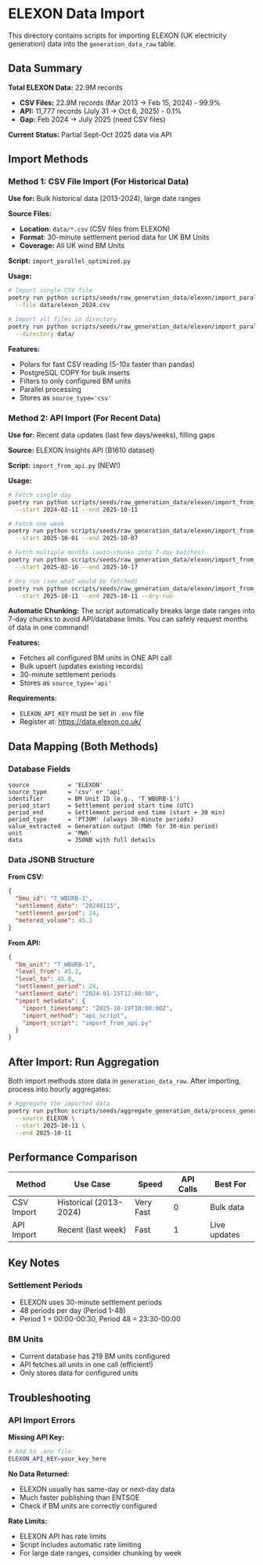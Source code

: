 # ELEXON Data Import

This directory contains scripts for importing ELEXON (UK electricity generation) data into the `generation_data_raw` table.

## Data Summary

**Total ELEXON Data:** 22.9M records
- **CSV Files:** 22.9M records (Mar 2013 → Feb 15, 2024) - 99.9%
- **API:** 11,777 records (July 31 → Oct 6, 2025) - 0.1%
- **Gap:** Feb 2024 → July 2025 (need CSV files)

**Current Status:** Partial Sept-Oct 2025 data via API

## Import Methods

### Method 1: CSV File Import (For Historical Data)

**Use for:** Bulk historical data (2013-2024), large date ranges

**Source Files:**
- **Location**: `data/*.csv` (CSV files from ELEXON)
- **Format**: 30-minute settlement period data for UK BM Units
- **Coverage:** All UK wind BM Units

**Script:** `import_parallel_optimized.py`

**Usage:**
```bash
# Import single CSV file
poetry run python scripts/seeds/raw_generation_data/elexon/import_parallel_optimized.py \
  --file data/elexon_2024.csv

# Import all files in directory
poetry run python scripts/seeds/raw_generation_data/elexon/import_parallel_optimized.py \
  --directory data/
```

**Features:**
- Polars for fast CSV reading (5-10x faster than pandas)
- PostgreSQL COPY for bulk inserts
- Filters to only configured BM units
- Parallel processing
- Stores as `source_type='csv'`

### Method 2: API Import (For Recent Data)

**Use for:** Recent data updates (last few days/weeks), filling gaps

**Source:** ELEXON Insights API (B1610 dataset)

**Script:** `import_from_api.py` (NEW!)

**Usage:**
```bash
# Fetch single day
poetry run python scripts/seeds/raw_generation_data/elexon/import_from_api.py \
  --start 2024-02-11 --end 2025-10-11

# Fetch one week
poetry run python scripts/seeds/raw_generation_data/elexon/import_from_api.py \
  --start 2025-10-01 --end 2025-10-07

# Fetch multiple months (auto-chunks into 7-day batches)
poetry run python scripts/seeds/raw_generation_data/elexon/import_from_api.py \
  --start 2025-02-16 --end 2025-10-17

# Dry run (see what would be fetched)
poetry run python scripts/seeds/raw_generation_data/elexon/import_from_api.py \
  --start 2025-10-11 --end 2025-10-11 --dry-run
```

**Automatic Chunking:** The script automatically breaks large date ranges into 7-day chunks to avoid API/database limits. You can safely request months of data in one command!

**Features:**
- Fetches all configured BM units in ONE API call
- Bulk upsert (updates existing records)
- 30-minute settlement periods
- Stores as `source_type='api'`

**Requirements:**
- `ELEXON_API_KEY` must be set in `.env` file
- Register at: https://data.elexon.co.uk/

## Data Mapping (Both Methods)

### Database Fields
```
source           = 'ELEXON'
source_type      = 'csv' or 'api'
identifier       = BM Unit ID (e.g., 'T_WBURB-1')
period_start     = Settlement period start time (UTC)
period_end       = Settlement period end time (start + 30 min)
period_type      = 'PT30M' (always 30-minute periods)
value_extracted  = Generation output (MWh for 30-min period)
unit             = 'MWh'
data             = JSONB with full details
```

### Data JSONB Structure

**From CSV:**
```json
{
  "bmu_id": "T_WBURB-1",
  "settlement_date": "20240115",
  "settlement_period": 24,
  "metered_volume": 45.2
}
```

**From API:**
```json
{
  "bm_unit": "T_WBURB-1",
  "level_from": 45.2,
  "level_to": 45.8,
  "settlement_period": 24,
  "settlement_date": "2024-01-15T12:00:00",
  "import_metadata": {
    "import_timestamp": "2025-10-19T10:00:00Z",
    "import_method": "api_script",
    "import_script": "import_from_api.py"
  }
}
```

## After Import: Run Aggregation

Both import methods store data in `generation_data_raw`. After importing, process into hourly aggregates:

```bash
# Aggregate the imported data
poetry run python scripts/seeds/aggregate_generation_data/process_generation_data_robust.py \
  --source ELEXON \
  --start 2025-10-11 \
  --end 2025-10-11
```

## Performance Comparison

| Method | Use Case | Speed | API Calls | Best For |
|--------|----------|-------|-----------|----------|
| CSV Import | Historical (2013-2024) | Very Fast | 0 | Bulk data |
| API Import | Recent (last week) | Fast | 1 | Live updates |

## Key Notes

### Settlement Periods
- ELEXON uses 30-minute settlement periods
- 48 periods per day (Period 1-48)
- Period 1 = 00:00-00:30, Period 48 = 23:30-00:00

### BM Units
- Current database has 219 BM units configured
- API fetches all units in one call (efficient!)
- Only stores data for configured units

## Troubleshooting

### API Import Errors

**Missing API Key:**
```bash
# Add to .env file:
ELEXON_API_KEY=your_key_here
```

**No Data Returned:**
- ELEXON usually has same-day or next-day data
- Much faster publishing than ENTSOE
- Check if BM units are correctly configured

**Rate Limits:**
- ELEXON API has rate limits
- Script includes automatic rate limiting
- For large date ranges, consider chunking by week